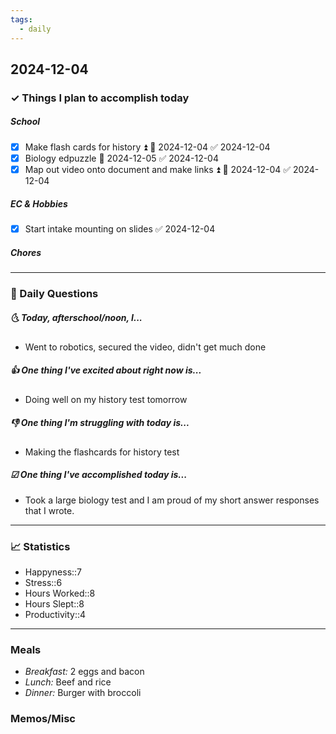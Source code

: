 ```yaml
---
tags:
  - daily
---
```


## 2024-12-04

### ✓ Things I plan to accomplish today
##### School
- [x] Make flash cards for history ⏫ 📅 2024-12-04 ✅ 2024-12-04
- [x] Biology edpuzzle 📅 2024-12-05 ✅ 2024-12-04
- [x] Map out video onto document and make links ⏫ 📅 2024-12-04 ✅ 2024-12-04
##### EC & Hobbies
- [x] Start intake mounting on slides ✅ 2024-12-04
##### Chores
---

### 📅 Daily Questions

##### 🌜 Today, afterschool/noon, I...

- Went to robotics, secured the video, didn't get much done

##### 👍 One thing I've excited about right now is...

- Doing well on my history test tomorrow

##### 👎 One thing I'm struggling with today is...

- Making the flashcards for history test

##### ☑ One thing I've accomplished today is...

- Took a large biology test and I am proud of my short answer responses that I wrote. 
---
### 📈 Statistics

- Happyness::7 
- Stress::6
- Hours Worked::8 
- Hours Slept::8 
- Productivity::4 
---
### Meals

- *Breakfast:* 2 eggs and bacon
- *Lunch:* Beef and rice
- *Dinner:* Burger with broccoli
### Memos/Misc



